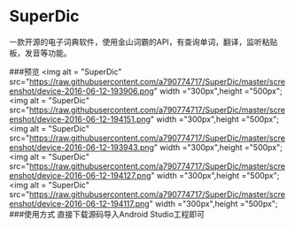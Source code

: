 # SuperDic
一款开源的电子词典软件，使用金山词霸的API，有查询单词，翻译，监听粘贴板，发音等功能。

###预览
<img alt = "SuperDic" src="https://raw.githubusercontent.com/a790774717/SuperDic/master/screenshot/device-2016-06-12-193906.png" width ="300px",height ="500px";</img>
<img alt = "SuperDic" src="https://raw.githubusercontent.com/a790774717/SuperDic/master/screenshot/device-2016-06-12-194151.png" width ="300px",height ="500px";</img>
<img alt = "SuperDic" src="https://raw.githubusercontent.com/a790774717/SuperDic/master/screenshot/device-2016-06-12-193943.png" width ="300px",height ="500px";</img>
<img alt = "SuperDic" src="https://raw.githubusercontent.com/a790774717/SuperDic/master/screenshot/device-2016-06-12-194127.png" width ="300px",height ="500px";</img>
<img alt = "SuperDic" src="https://raw.githubusercontent.com/a790774717/SuperDic/master/screenshot/device-2016-06-12-194117.png" width ="300px",height ="500px";</img>
###使用方式
直接下载源码导入Android Studio工程即可
